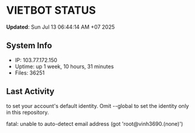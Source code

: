 # VIETBOT STATUS
**Updated**: Sun Jul 13 06:44:14 AM +07 2025

## System Info
- IP: 103.77.172.150
- Uptime: up 1 week, 10 hours, 31 minutes
- Files: 36251

## Last Activity

to set your account's default identity.
Omit --global to set the identity only in this repository.

fatal: unable to auto-detect email address (got 'root@vinh3690.(none)')
